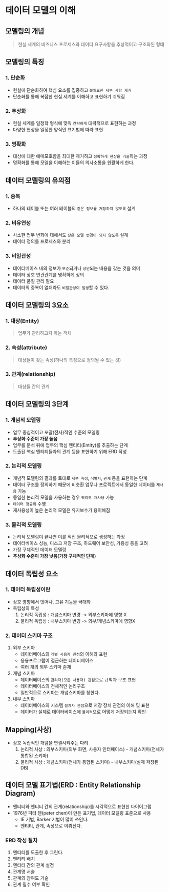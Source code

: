 # 데이터 모델의 이해

## 모델링의 개념
> 현실 세계의 비즈니스 프로세스와 데이터 요구사항을 추상적이고 구조화된 형태
 
<p>

## 모델링의 특징

### 1. 단순화
   - 현실에 단순화하여 핵심 요소를 집중하고 `불필요한 세부 사항 제거`
   - 단순화를 통해 복잡한 현실 세계를 이해하고 표현하기 쉬워짐
### 2. 추상화
   - 현실 세계를 일정학 형식에 맞춰 `간략하게` 대략적으로 표현하는 과정
   - 다양한 현상을 일정한 양식인 표기법에 따라 표현
### 3. 명확화
   - 대상에 대한 애매모호함을 최대한 제거하고 `정확하게 현상을 기술`하는 과정
   - 명확화를 통해 모델을 이해하는 이들의 의사소통을 원활하게 한다.
</p>

<p>

## 데이터 모델링의 유의점

### 1. 중복
   - 하나의 테이블 또는 여러 테이블의 `같은 정보를 저장하지 않도록` 설계
### 2. 비유연성
   - 사소한 업무 변화에 대해서도 `잦은 모델 변경이 되지 않도록` 설계
   - 데이터 정의를 프로세스와 분리
### 3. 비일관성
   - 데이터베이스 내의 정보가 `모순`되거나 `상반`되는 내용을 갖는 것을 의미
   - 데이터 상호 연관관계를 명확하게 정의
   - 데이터 품질 관리 필요
   - 데이터의 중복이 없더라도 `비일관성이 발생`할 수 있다.
</p>

<p>

## 데이터 모델링의 3요소
### 1. 대상(Entity)
> 업무가 관리하고자 하는 객체
### 2. 속성(attribute)
> 대상들이 갖는 속성(하나의 특징으로 정의될 수 있는 것)
### 3. 관계(relationship)
> 대상들 간의 관계
</p>

<p>

## 데이터 모델링의 3단계
### 1. 개념적 모델링
   - 업무 중심적이고 포괄(전사)적인 수준의 모델링
   - **추상화 수준이 가장 높음**
   - 업무를 분석 뒤에 업무의 핵심 엔티티(Entity)를 추출하는 단계
   - 도출된 핵심 엔티티들과의 관계 등을 표현하기 위해 ERD 작성
### 2. 논리적 모델링
   - 개념적 모델링의 결과를 토대로 `세부 속성`, `식별자`, `관계` 등을 표현하는 단계
   - 데이터 구조를 정의하기 때문에 비슷환 업무나 프로젝트에서 동일한 데이터를 `재사용` 가능
   - 동일한 논리적 모델을 사용하는 경우 `쿼리도 재사용` 가능
   - `데이터 정규화` 수행
   - 재사용성이 높은 논리적 모델은 유지보수가 용이해짐
### 3. 물리적 모델링
   - 논리적 모델링이 끝나면 이를 직접 물리적으로 생성하는 과정
   - 데이터베이스 성능, 디스크 저장 구조, 하드웨어 보안성, 가용성 등을 고려
   - 가장 구체적인 데이터 모델링
   - **추상화 수준이 가장 낮음(가장 구체적인 단계)**
</p>

<p>

## 데이터 독립성 요소

### 1. 데이터 독립성이란
- 상호 영향에서 벗어나, 고유 기능을 극대화
- 독립성의 특성
  1. 논리적 독립성 : 개념스키마 변경 -> 외부스키마에 영향 X
  2. 물리적 독립성 : 내부스키마 변경 -> 외부/개념스키마에 영향X

### 2. 데이터 스키마 구조
 1. 외부 스키마
    - 데이터베이스의 `개별 사용자 관점`의 이해와 표현
    - 응용프로그램이 접근하는 데이터베이스
    - 여러 개의 외부 스키마 존재
 2. 개념 스키마
    - 데이터베이스의 `관리자(모든 사용자) 관점`으로 규칙과 구조 표현
    - 데이터베이스의 전체적인 논리구조
    - 일반적으로 스키마는 개념스키마를 칭한다.
 3. 내부 스키마
    - 데이터베이스의 시스템 `설계자 관점`으로 저장 장치 관점의 이해 및 표현
    - 데이터가 실제로 데이터베이스에 `물리적`으로 어떻게 저장되는지 확인


</p>

<p>

## Mapping(사상)
- 상호 독립적인 개념을 연결시켜주는 다리
  1. 논리적 사상 : 외부스키마(외부 화면, 사용자 인터페이스) - 개념스키마(전체가 통합된 스키마)
  2. 물리적 사상 : 개념스키마(전체가 통합된 스키마) - 내부스키마(실제 저장된 DB)

</p>

<p>


## 데이터 모델 표기법(ERD : Entity Relationship Diagram)
- 엔티티와 엔티티 간의 관계(relationship)를 시각적으로 표현한 다이어그램
- 1976년 피터 첸(peter chen)이 만든 표기법, 데이터 모델링 표준으로 사용
  - IE 기법, Barker 기법이 많이 쓰인다.
  - 엔티티, 관계, 속성으로 이뤄진다.


### ERD 작성 절차
1. 엔티티를 도출한 후 그린다.
2. 엔티티 배치
3. 엔티티 간의 관계 설정
4. 관계명 서술
5. 관계의 참여도 기술
6. 관계 필수 여부 확인
</p>